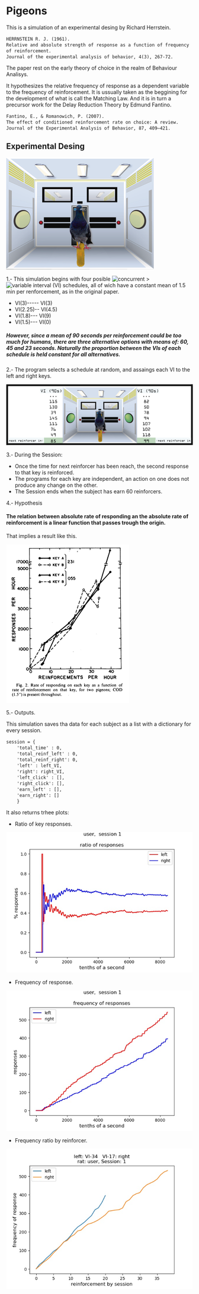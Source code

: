 # Pigeons
This is a simulation of an experimental desing by Richard Herrstein.
    
    HERRNSTEIN R. J. (1961).
    Relative and absolute strength of response as a function of frequency of reinforcement.
    Journal of the experimental analysis of behavior, 4(3), 267-72. 

The paper rest on the early theory of choice in the realm of Behaviour Analisys.

It hypothesizes the relative frequency of response as a dependent variable to the frequency of reinforcement.
It is ussually taken as the beggining for the development of what is call the Matching Law.
And it is in turn a precursor work for the Delay Reduction Theory by Edmund Fantino.

    Fantino, E., & Romanowich, P. (2007).
    The effect of conditioned reinforcement rate on choice: A review.
    Journal of the Experimental Analysis of Behavior, 87, 409–421.


## Experimental Desing
![game caption](https://github.com/mesielepush/Pigeons/blob/master/img/for_readmd.png)

1.- This simulation begins with four posible ![concurrent >](https://en.wikipedia.org/wiki/Reinforcement#Concurrent_schedules) ![variable interval (VI) schedules](https://dictionary.apa.org/variable-interval-schedule), all of wich have a constant mean of 1.5 min per renforcement, as in the original paper.

* VI(3)----- VI(3)
* VI(2.25)-- VI(4.5)
* VI(1.8)--- VI(9)
* VI(1.5)--- VI(0)

##### However, since a mean of 90 seconds per reinforcement could be too much for humans, there are three alternative options with means of: 60, 45 and 23 seconds. Naturally the proportion between the VIs of each schedule is held constant for all alternatives.

2.- The program selects a schedule at random, and assaings each VI to the left and right keys.

![game caption example](https://github.com/mesielepush/Pigeons/blob/master/img/for_readmd2.png)

3.- During the Session:
* Once the time for next reinforcer has been reach, the second response to that key is reinforced.
* The programs for each key are independent, an action on one does not produce any change on the other.
* The Session ends when the subject has earn 60 reinforcers.

4.- Hypothesis

#### The relation between absolute rate of responding an the absolute rate of reinforcement is a linear function that passes trough the origin.

That implies a result like this.

[![graph](https://github.com/mesielepush/Pigeons/blob/master/img/matching_graph1.png)](https://www.ncbi.nlm.nih.gov/pmc/articles/PMC1404074/?page=2)

5.- Outputs.

This simulation saves tha data for each subject as a list with a dictionary for every session.

    session = {
        'total_time' : 0,
        'total_reinf_left' : 0,
        'total_reinf_right': 0,
        'left' : left_VI,
        'right': right_VI,
        'left_click' : [],
        'right_click': [],
        'earn_left' : [],
        'earn_right': []
        }

It also returns trhee plots:
* Ratio of key responses.

![graph](https://github.com/mesielepush/Pigeons/blob/master/img/for_readmd_5.jpg)

* Frequency of response.

![graph](https://github.com/mesielepush/Pigeons/blob/master/img/for_readmd_4.jpg)

* Frequency ratio by reinforcer.

![graph](https://github.com/mesielepush/Pigeons/blob/master/img/for_readmd_3.jpg)

